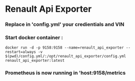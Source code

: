 # Renault Api Exporter


### Replace in 'config.yml' your credientials and VIN

### Start docker container :
```
docker run -d -p 9158:9158 --name=renault_api_exporter --restart=always -v $(pwd)/config.yml/:/opt/renault_api_exporter/config.yml renault_api_exporter:latest
```

### Prometheus is now running in 'host:9158/metrics

